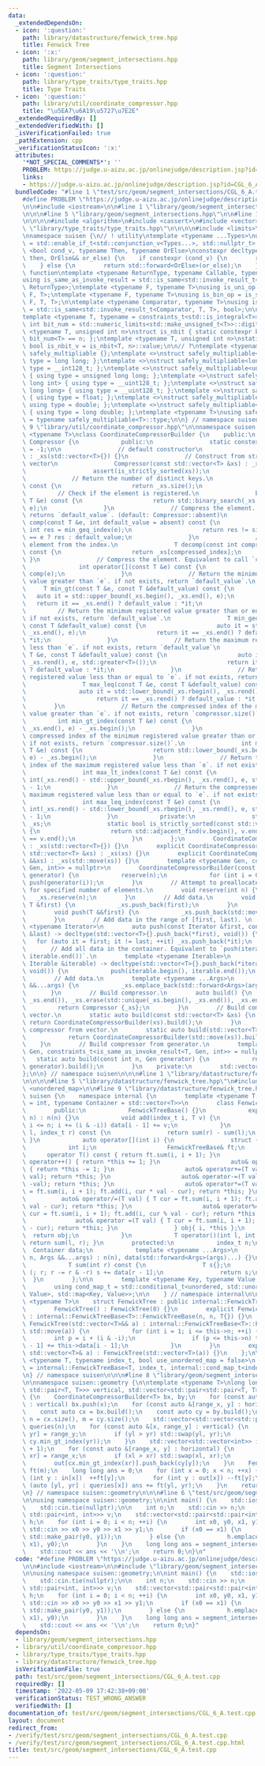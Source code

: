 ```yaml
---
data:
  _extendedDependsOn:
  - icon: ':question:'
    path: library/datastructure/fenwick_tree.hpp
    title: Fenwick Tree
  - icon: ':x:'
    path: library/geom/segment_intersections.hpp
    title: Segment Intersections
  - icon: ':question:'
    path: library/type_traits/type_traits.hpp
    title: Type Traits
  - icon: ':question:'
    path: library/util/coordinate_compressor.hpp
    title: "\u5EA7\u6A19\u5727\u7E2E"
  _extendedRequiredBy: []
  _extendedVerifiedWith: []
  _isVerificationFailed: true
  _pathExtension: cpp
  _verificationStatusIcon: ':x:'
  attributes:
    '*NOT_SPECIAL_COMMENTS*': ''
    PROBLEM: https://judge.u-aizu.ac.jp/onlinejudge/description.jsp?id=CGL_6_A
    links:
    - https://judge.u-aizu.ac.jp/onlinejudge/description.jsp?id=CGL_6_A
  bundledCode: "#line 1 \"test/src/geom/segment_intersections/CGL_6_A.test.cpp\"\n\
    #define PROBLEM \"https://judge.u-aizu.ac.jp/onlinejudge/description.jsp?id=CGL_6_A\"\
    \n\n#include <iostream>\n\n#line 1 \"library/geom/segment_intersections.hpp\"\n\
    \n\n\n#line 5 \"library/geom/segment_intersections.hpp\"\n\n#line 1 \"library/util/coordinate_compressor.hpp\"\
    \n\n\n\n#include <algorithm>\n#include <cassert>\n#include <vector>\n\n#line 1\
    \ \"library/type_traits/type_traits.hpp\"\n\n\n\n#include <limits>\n#include <type_traits>\n\
    \nnamespace suisen {\n// ! utility\ntemplate <typename ...Types>\nusing constraints_t\
    \ = std::enable_if_t<std::conjunction_v<Types...>, std::nullptr_t>;\ntemplate\
    \ <bool cond_v, typename Then, typename OrElse>\nconstexpr decltype(auto) constexpr_if(Then&&\
    \ then, OrElse&& or_else) {\n    if constexpr (cond_v) {\n        return std::forward<Then>(then);\n\
    \    } else {\n        return std::forward<OrElse>(or_else);\n    }\n}\n\n// !\
    \ function\ntemplate <typename ReturnType, typename Callable, typename ...Args>\n\
    using is_same_as_invoke_result = std::is_same<std::invoke_result_t<Callable, Args...>,\
    \ ReturnType>;\ntemplate <typename F, typename T>\nusing is_uni_op = is_same_as_invoke_result<T,\
    \ F, T>;\ntemplate <typename F, typename T>\nusing is_bin_op = is_same_as_invoke_result<T,\
    \ F, T, T>;\n\ntemplate <typename Comparator, typename T>\nusing is_comparator\
    \ = std::is_same<std::invoke_result_t<Comparator, T, T>, bool>;\n\n// ! integral\n\
    template <typename T, typename = constraints_t<std::is_integral<T>>>\nconstexpr\
    \ int bit_num = std::numeric_limits<std::make_unsigned_t<T>>::digits;\ntemplate\
    \ <typename T, unsigned int n>\nstruct is_nbit { static constexpr bool value =\
    \ bit_num<T> == n; };\ntemplate <typename T, unsigned int n>\nstatic constexpr\
    \ bool is_nbit_v = is_nbit<T, n>::value;\n\n// ?\ntemplate <typename T>\nstruct\
    \ safely_multipliable {};\ntemplate <>\nstruct safely_multipliable<int> { using\
    \ type = long long; };\ntemplate <>\nstruct safely_multipliable<long long> { using\
    \ type = __int128_t; };\ntemplate <>\nstruct safely_multipliable<unsigned int>\
    \ { using type = unsigned long long; };\ntemplate <>\nstruct safely_multipliable<unsigned\
    \ long int> { using type = __uint128_t; };\ntemplate <>\nstruct safely_multipliable<unsigned\
    \ long long> { using type = __uint128_t; };\ntemplate <>\nstruct safely_multipliable<float>\
    \ { using type = float; };\ntemplate <>\nstruct safely_multipliable<double> {\
    \ using type = double; };\ntemplate <>\nstruct safely_multipliable<long double>\
    \ { using type = long double; };\ntemplate <typename T>\nusing safely_multipliable_t\
    \ = typename safely_multipliable<T>::type;\n\n} // namespace suisen\n\n\n#line\
    \ 9 \"library/util/coordinate_compressor.hpp\"\n\nnamespace suisen {\ntemplate\
    \ <typename T>\nclass CoordinateCompressorBuilder {\n    public:\n        struct\
    \ Compressor {\n            public:\n                static constexpr int absent\
    \ = -1;\n\n                // default constructor\n                Compressor()\
    \ : _xs(std::vector<T>{}) {}\n                // Construct from strictly sorted\
    \ vector\n                Compressor(const std::vector<T> &xs) : _xs(xs) {\n \
    \                   assert(is_strictly_sorted(xs));\n                }\n\n   \
    \             // Return the number of distinct keys.\n                int size()\
    \ const {\n                    return _xs.size();\n                }\n       \
    \         // Check if the element is registered.\n                bool has_key(const\
    \ T &e) const {\n                    return std::binary_search(_xs.begin(), _xs.end(),\
    \ e);\n                }\n                // Compress the element. if not registered,\
    \ returns `default_value`. (default: Compressor::absent)\n                int\
    \ comp(const T &e, int default_value = absent) const {\n                    const\
    \ int res = min_geq_index(e);\n                    return res != size() and _xs[res]\
    \ == e ? res : default_value;\n                }\n                // Restore the\
    \ element from the index.\n                T decomp(const int compressed_index)\
    \ const {\n                    return _xs[compressed_index];\n               \
    \ }\n                // Compress the element. Equivalent to call `comp(e)`\n \
    \               int operator[](const T &e) const {\n                    return\
    \ comp(e);\n                }\n                // Return the minimum registered\
    \ value greater than `e`. if not exists, return `default_value`.\n           \
    \     T min_gt(const T &e, const T &default_value) const {\n                 \
    \   auto it = std::upper_bound(_xs.begin(), _xs.end(), e);\n                 \
    \   return it == _xs.end() ? default_value : *it;\n                }\n       \
    \         // Return the minimum registered value greater than or equal to `e`.\
    \ if not exists, return `default_value`.\n                T min_geq(const T &e,\
    \ const T &default_value) const {\n                    auto it = std::lower_bound(_xs.begin(),\
    \ _xs.end(), e);\n                    return it == _xs.end() ? default_value :\
    \ *it;\n                }\n                // Return the maximum registered value\
    \ less than `e`. if not exists, return `default_value`\n                T max_lt(const\
    \ T &e, const T &default_value) const {\n                    auto it = std::upper_bound(_xs.rbegin(),\
    \ _xs.rend(), e, std::greater<T>());\n                    return it == _xs.rend()\
    \ ? default_value : *it;\n                }\n                // Return the maximum\
    \ registered value less than or equal to `e`. if not exists, return `default_value`\n\
    \                T max_leq(const T &e, const T &default_value) const {\n     \
    \               auto it = std::lower_bound(_xs.rbegin(), _xs.rend(), e, std::greater<T>());\n\
    \                    return it == _xs.rend() ? default_value : *it;\n        \
    \        }\n                // Return the compressed index of the minimum registered\
    \ value greater than `e`. if not exists, return `compressor.size()`.\n       \
    \         int min_gt_index(const T &e) const {\n                    return std::upper_bound(_xs.begin(),\
    \ _xs.end(), e) - _xs.begin();\n                }\n                // Return the\
    \ compressed index of the minimum registered value greater than or equal to `e`.\
    \ if not exists, return `compressor.size()`.\n                int min_geq_index(const\
    \ T &e) const {\n                    return std::lower_bound(_xs.begin(), _xs.end(),\
    \ e) - _xs.begin();\n                }\n                // Return the compressed\
    \ index of the maximum registered value less than `e`. if not exists, return -1.\n\
    \                int max_lt_index(const T &e) const {\n                    return\
    \ int(_xs.rend() - std::upper_bound(_xs.rbegin(), _xs.rend(), e, std::greater<T>()))\
    \ - 1;\n                }\n                // Return the compressed index of the\
    \ maximum registered value less than or equal to `e`. if not exists, return -1.\n\
    \                int max_leq_index(const T &e) const {\n                    return\
    \ int(_xs.rend() - std::lower_bound(_xs.rbegin(), _xs.rend(), e, std::greater<T>()))\
    \ - 1;\n                }\n            private:\n                std::vector<T>\
    \ _xs;\n                static bool is_strictly_sorted(const std::vector<T> &v)\
    \ {\n                    return std::adjacent_find(v.begin(), v.end(), std::greater_equal<T>())\
    \ == v.end();\n                }\n        };\n        CoordinateCompressorBuilder()\
    \ : _xs(std::vector<T>{}) {}\n        explicit CoordinateCompressorBuilder(const\
    \ std::vector<T> &xs) : _xs(xs) {}\n        explicit CoordinateCompressorBuilder(std::vector<T>\
    \ &&xs) : _xs(std::move(xs)) {}\n        template <typename Gen, constraints_t<is_same_as_invoke_result<T,\
    \ Gen, int>> = nullptr>\n        CoordinateCompressorBuilder(const int n, Gen\
    \ generator) {\n            reserve(n);\n            for (int i = 0; i < n; ++i)\
    \ push(generator(i));\n        }\n        // Attempt to preallocate enough memory\
    \ for specified number of elements.\n        void reserve(int n) {\n         \
    \   _xs.reserve(n);\n        }\n        // Add data.\n        void push(const\
    \ T &first) {\n            _xs.push_back(first);\n        }\n        // Add data.\n\
    \        void push(T &&first) {\n            _xs.push_back(std::move(first));\n\
    \        }\n        // Add data in the range of [first, last). \n        template\
    \ <typename Iterator>\n        auto push(const Iterator &first, const Iterator\
    \ &last) -> decltype(std::vector<T>{}.push_back(*first), void()) {\n         \
    \   for (auto it = first; it != last; ++it) _xs.push_back(*it);\n        }\n \
    \       // Add all data in the container. Equivalent to `push(iterable.begin(),\
    \ iterable.end())`.\n        template <typename Iterable>\n        auto push(const\
    \ Iterable &iterable) -> decltype(std::vector<T>{}.push_back(*iterable.begin()),\
    \ void()) {\n            push(iterable.begin(), iterable.end());\n        }\n\
    \        // Add data.\n        template <typename ...Args>\n        void emplace(Args\
    \ &&...args) {\n            _xs.emplace_back(std::forward<Args>(args)...);\n \
    \       }\n        // Build compressor.\n        auto build() {\n            std::sort(_xs.begin(),\
    \ _xs.end()), _xs.erase(std::unique(_xs.begin(), _xs.end()), _xs.end());\n   \
    \         return Compressor {_xs};\n        }\n        // Build compressor from\
    \ vector.\n        static auto build(const std::vector<T> &xs) {\n           \
    \ return CoordinateCompressorBuilder(xs).build();\n        }\n        // Build\
    \ compressor from vector.\n        static auto build(std::vector<T> &&xs) {\n\
    \            return CoordinateCompressorBuilder(std::move(xs)).build();\n    \
    \    }\n        // Build compressor from generator.\n        template <typename\
    \ Gen, constraints_t<is_same_as_invoke_result<T, Gen, int>> = nullptr>\n     \
    \   static auto build(const int n, Gen generator) {\n            return CoordinateCompressorBuilder<T>(n,\
    \ generator).build();\n        }\n    private:\n        std::vector<T> _xs;\n\
    };\n\n} // namespace suisen\n\n\n#line 1 \"library/datastructure/fenwick_tree.hpp\"\
    \n\n\n\n#line 5 \"library/datastructure/fenwick_tree.hpp\"\n#include <map>\n#include\
    \ <unordered_map>\n\n#line 9 \"library/datastructure/fenwick_tree.hpp\"\n\nnamespace\
    \ suisen {\n    namespace internal {\n        template <typename T, typename index_t\
    \ = int, typename Container = std::vector<T>>\n        class FenwickTreeBase {\n\
    \        public:\n            FenwickTreeBase() {}\n            explicit FenwickTreeBase(index_t\
    \ n) : n(n) {}\n            void add(index_t i, T v) {\n                for (++i;\
    \ i <= n; i += (i & -i)) data[i - 1] += v;\n            }\n            T sum(index_t\
    \ l, index_t r) const {\n                return sum(r) - sum(l);\n           \
    \ }\n            auto operator[](int i) {\n                struct {\n        \
    \            int i;\n                    FenwickTreeBase& ft;\n              \
    \      operator T() const { return ft.sum(i, i + 1); }\n                    auto&\
    \ operator++() { return *this += 1; }\n                    auto& operator--()\
    \ { return *this -= 1; }\n                    auto& operator+=(T val) { ft.add(i,\
    \ val); return *this; }\n                    auto& operator-=(T val) { ft.add(i,\
    \ -val); return *this; }\n                    auto& operator*=(T val) { T cur\
    \ = ft.sum(i, i + 1); ft.add(i, cur * val - cur); return *this; }\n          \
    \          auto& operator/=(T val) { T cur = ft.sum(i, i + 1); ft.add(i, cur /\
    \ val - cur); return *this; }\n                    auto& operator%=(T val) { T\
    \ cur = ft.sum(i, i + 1); ft.add(i, cur % val - cur); return *this; }\n      \
    \              auto& operator =(T val) { T cur = ft.sum(i, i + 1); ft.add(i, val\
    \ - cur); return *this; }\n                } obj{ i, *this };\n              \
    \  return obj;\n            }\n            T operator()(int l, int r) const {\
    \ return sum(l, r); }\n        protected:\n            index_t n;\n          \
    \  Container data;\n            template <typename ...Args>\n            FenwickTreeBase(index_t\
    \ n, Args &&...args) : n(n), data(std::forward<Args>(args)...) {}\n        private:\n\
    \            T sum(int r) const {\n                T s{};\n                for\
    \ (; r; r -= r & -r) s += data[r - 1];\n                return s;\n          \
    \  }\n        };\n\n        template <typename Key, typename Value, bool unordered>\n\
    \        using cond_map_t = std::conditional_t<unordered, std::unordered_map<Key,\
    \ Value>, std::map<Key, Value>>;\n\n    } // namespace internal\n\n    template\
    \ <typename T>\n    struct FenwickTree : public internal::FenwickTreeBase<T> {\n\
    \        FenwickTree() : FenwickTree(0) {}\n        explicit FenwickTree(int n)\
    \ : internal::FenwickTreeBase<T>::FenwickTreeBase(n, n, T{}) {}\n        explicit\
    \ FenwickTree(std::vector<T>&& a) : internal::FenwickTreeBase<T>::FenwickTreeBase(a.size(),\
    \ std::move(a)) {\n            for (int i = 1; i <= this->n; ++i) {\n        \
    \        int p = i + (i & -i);\n                if (p <= this->n) this->data[p\
    \ - 1] += this->data[i - 1];\n            }\n        }\n        explicit FenwickTree(const\
    \ std::vector<T>& a) : FenwickTree(std::vector<T>(a)) {}\n    };\n\n    template\
    \ <typename T, typename index_t, bool use_unordered_map = false>\n    using MapFenwickTree\
    \ = internal::FenwickTreeBase<T, index_t, internal::cond_map_t<index_t, T, use_unordered_map>>;\n\
    \n} // namespace suisen\n\n\n#line 8 \"library/geom/segment_intersections.hpp\"\
    \n\nnamespace suisen::geometry {\n\ntemplate <typename T>\nlong long segment_intersections(std::vector<std::pair<T,\
    \ std::pair<T, T>>> vertical, std::vector<std::pair<std::pair<T, T>, T>> horizontal)\
    \ {\n    CoordinateCompressorBuilder<T> bx, by;\n    for (const auto &[x, range_y]\
    \ : vertical) bx.push(x);\n    for (const auto &[range_x, y] : horizontal) by.push(y);\n\
    \    const auto cx = bx.build();\n    const auto cy = by.build();\n    const int\
    \ n = cx.size(), m = cy.size();\n    std::vector<std::vector<std::pair<int, int>>>\
    \ queries(n);\n    for (const auto &[x, range_y] : vertical) {\n        auto [yl,\
    \ yr] = range_y;\n        if (yl > yr) std::swap(yl, yr);\n        queries[cx[x]].emplace_back(cy.min_geq_index(yl),\
    \ cy.min_gt_index(yr));\n    }\n    std::vector<std::vector<int>> in(n + 1), out(n\
    \ + 1);\n    for (const auto &[range_x, y] : horizontal) {\n        auto [xl,\
    \ xr] = range_x;\n        if (xl > xr) std::swap(xl, xr);\n        in[cx.min_geq_index(xl)].push_back(cy[y]);\n\
    \        out[cx.min_gt_index(xr)].push_back(cy[y]);\n    }\n    FenwickTree<int>\
    \ ft(m);\n    long long ans = 0;\n    for (int x = 0; x < n; ++x) {\n        for\
    \ (int y : in[x])  ++ft[y];\n        for (int y : out[x]) --ft[y];\n        for\
    \ (auto [yl, yr] : queries[x]) ans += ft(yl, yr);\n    }\n    return ans;\n}\n\
    \n} // namespace suisen::geometry\n\n\n#line 6 \"test/src/geom/segment_intersections/CGL_6_A.test.cpp\"\
    \n\nusing namespace suisen::geometry;\n\nint main() {\n    std::ios::sync_with_stdio(false);\n\
    \    std::cin.tie(nullptr);\n\n    int n;\n    std::cin >> n;\n    std::vector<std::pair<int,\
    \ std::pair<int, int>>> v;\n    std::vector<std::pair<std::pair<int, int>, int>>\
    \ h;\n    for (int i = 0; i < n; ++i) {\n        int x0, y0, x1, y1;\n       \
    \ std::cin >> x0 >> y0 >> x1 >> y1;\n        if (x0 == x1) {\n            v.emplace_back(x0,\
    \ std::make_pair(y0, y1));\n        } else {\n            h.emplace_back(std::make_pair(x0,\
    \ x1), y0);\n        }\n    }\n    long long ans = segment_intersections(v, h);\n\
    \    std::cout << ans << '\\n';\n    return 0;\n}\n"
  code: "#define PROBLEM \"https://judge.u-aizu.ac.jp/onlinejudge/description.jsp?id=CGL_6_A\"\
    \n\n#include <iostream>\n\n#include \"library/geom/segment_intersections.hpp\"\
    \n\nusing namespace suisen::geometry;\n\nint main() {\n    std::ios::sync_with_stdio(false);\n\
    \    std::cin.tie(nullptr);\n\n    int n;\n    std::cin >> n;\n    std::vector<std::pair<int,\
    \ std::pair<int, int>>> v;\n    std::vector<std::pair<std::pair<int, int>, int>>\
    \ h;\n    for (int i = 0; i < n; ++i) {\n        int x0, y0, x1, y1;\n       \
    \ std::cin >> x0 >> y0 >> x1 >> y1;\n        if (x0 == x1) {\n            v.emplace_back(x0,\
    \ std::make_pair(y0, y1));\n        } else {\n            h.emplace_back(std::make_pair(x0,\
    \ x1), y0);\n        }\n    }\n    long long ans = segment_intersections(v, h);\n\
    \    std::cout << ans << '\\n';\n    return 0;\n}"
  dependsOn:
  - library/geom/segment_intersections.hpp
  - library/util/coordinate_compressor.hpp
  - library/type_traits/type_traits.hpp
  - library/datastructure/fenwick_tree.hpp
  isVerificationFile: true
  path: test/src/geom/segment_intersections/CGL_6_A.test.cpp
  requiredBy: []
  timestamp: '2022-05-09 17:42:38+09:00'
  verificationStatus: TEST_WRONG_ANSWER
  verifiedWith: []
documentation_of: test/src/geom/segment_intersections/CGL_6_A.test.cpp
layout: document
redirect_from:
- /verify/test/src/geom/segment_intersections/CGL_6_A.test.cpp
- /verify/test/src/geom/segment_intersections/CGL_6_A.test.cpp.html
title: test/src/geom/segment_intersections/CGL_6_A.test.cpp
---
```

